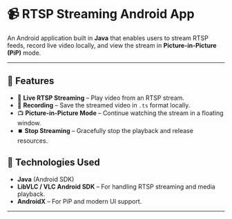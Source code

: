 # 📹 RTSP Streaming Android App

An Android application built in **Java** that enables users to stream RTSP feeds, record live video locally, and view the stream in **Picture-in-Picture (PiP)** mode.

---

## 🚀 Features

- 🎥 **Live RTSP Streaming** – Play video from an RTSP stream.
- 💾 **Recording** – Save the streamed video in `.ts` format locally.
- 📺 **Picture-in-Picture Mode** – Continue watching the stream in a floating window.
- ⏹️ **Stop Streaming** – Gracefully stop the playback and release resources.

## 🔧 Technologies Used

- **Java** (Android SDK)
- **LibVLC / VLC Android SDK** – For handling RTSP streaming and media playback.
- **AndroidX** – For PiP and modern UI support.

---
